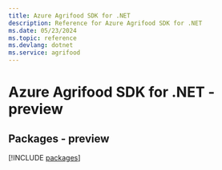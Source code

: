 ```yaml
---
title: Azure Agrifood SDK for .NET
description: Reference for Azure Agrifood SDK for .NET
ms.date: 05/23/2024
ms.topic: reference
ms.devlang: dotnet
ms.service: agrifood
---
```

# Azure Agrifood SDK for .NET - preview
## Packages - preview
[!INCLUDE [packages](agrifood-index.md)]